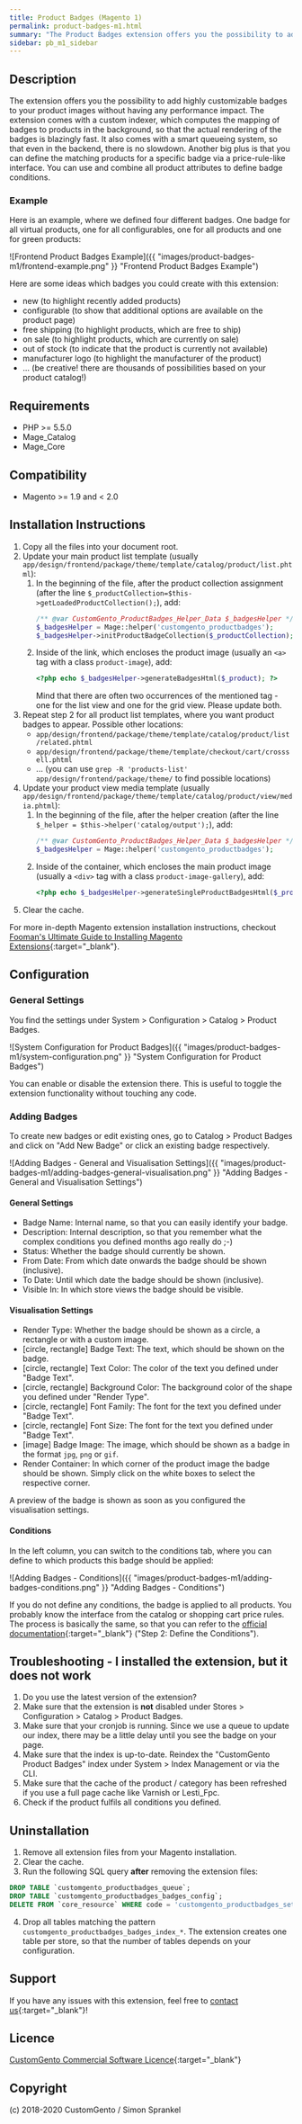 ```yaml
---
title: Product Badges (Magento 1)
permalink: product-badges-m1.html
summary: "The Product Badges extension offers you the possibility to add highly customizable badges to your product images without having any performance impact. You can freely define where a badge should be shown via price-rule-like conditions."
sidebar: pb_m1_sidebar
---
```


## Description
The extension offers you the possibility to add highly customizable badges to your product images without having any performance impact. The extension comes with a custom indexer, which computes the mapping of badges to products in the background, so that the actual rendering of the badges is blazingly fast. It also comes with a smart queueing system, so that even in the backend, there is no slowdown.
Another big plus is that you can define the matching products for a specific badge via a price-rule-like interface. You can use and combine all product attributes to define badge conditions.

### Example
Here is an example, where we defined four different badges. One badge for all virtual products, one for all configurables, one for all products and one for green products:

![Frontend Product Badges Example]({{ "images/product-badges-m1/frontend-example.png" }} "Frontend Product Badges Example")

Here are some ideas which badges you could create with this extension:

- new (to highlight recently added products)
- configurable (to show that additional options are available on the product page)
- free shipping (to highlight products, which are free to ship)
- on sale (to highlight products, which are currently on sale)
- out of stock (to indicate that the product is currently not available)
- manufacturer logo (to highlight the manufacturer of the product)
- ... (be creative! there are thousands of possibilities based on your product catalog!)

## Requirements
- PHP >= 5.5.0
- Mage_Catalog
- Mage_Core

## Compatibility
- Magento >= 1.9 and < 2.0

## Installation Instructions
1. Copy all the files into your document root.
2. Update your main product list template (usually `app/design/frontend/package/theme/template/catalog/product/list.phtml`):
    1. In the beginning of the file, after the product collection assignment (after the line `$_productCollection=$this->getLoadedProductCollection();`), add:
        ```php
        /** @var CustomGento_ProductBadges_Helper_Data $_badgesHelper */
        $_badgesHelper = Mage::helper('customgento_productbadges');
        $_badgesHelper->initProductBadgeCollection($_productCollection);
        ```
    2. Inside of the link, which encloses the product image (usually an `<a>` tag with a class `product-image`), add:
        ```php
        <?php echo $_badgesHelper->generateBadgesHtml($_product); ?>
        ```
        Mind that there are often two occurrences of the mentioned tag - one for the list view and one for the grid view. Please update both.
3. Repeat step 2 for all product list templates, where you want product badges to appear. Possible other locations:
    - `app/design/frontend/package/theme/template/catalog/product/list/related.phtml`
    - `app/design/frontend/package/theme/template/checkout/cart/crosssell.phtml`
    - ... (you can use `grep -R 'products-list' app/design/frontend/package/theme/` to find possible locations)
4. Update your product view media template (usually `app/design/frontend/package/theme/template/catalog/product/view/media.phtml`):
    1. In the beginning of the file, after the helper creation (after the line `$_helper = $this->helper('catalog/output');`), add:
        ```php
        /** @var CustomGento_ProductBadges_Helper_Data $_badgesHelper */
        $_badgesHelper = Mage::helper('customgento_productbadges');
        ```
    2. Inside of the container, which encloses the main product image (usually a `<div>` tag with a class `product-image-gallery`), add:
        ```php
        <?php echo $_badgesHelper->generateSingleProductBadgesHtml($_product); ?>
        ```
5. Clear the cache.

For more in-depth Magento extension installation instructions, checkout [Fooman's Ultimate Guide to Installing Magento Extensions](https://store.fooman.co.nz/media/custom/upload/TheUltimateGuidetoInstallingMagentoExtensions.pdf){:target="_blank"}.

## Configuration

### General Settings
You find the settings under System > Configuration > Catalog > Product Badges.

![System Configuration for Product Badges]({{ "images/product-badges-m1/system-configuration.png" }} "System Configuration for Product Badges")

You can enable or disable the extension there. This is useful to toggle the extension functionality without touching any code.

### Adding Badges
To create new badges or edit existing ones, go to Catalog > Product Badges and click on "Add New Badge" or click an existing badge respectively.

![Adding Badges - General and Visualisation Settings]({{ "images/product-badges-m1/adding-badges-general-visualisation.png" }} "Adding Badges - General and Visualisation Settings")

#### General Settings

- Badge Name: Internal name, so that you can easily identify your badge.
- Description: Internal description, so that you remember what the complex conditions you defined months ago really do ;-)
- Status: Whether the badge should currently be shown.
- From Date: From which date onwards the badge should be shown (inclusive).
- To Date: Until which date the badge should be shown (inclusive).
- Visible In: In which store views the badge should be visible.

#### Visualisation Settings

- Render Type: Whether the badge should be shown as a circle, a rectangle or with a custom image.
- \[circle, rectangle\] Badge Text: The text, which should be shown on the badge.
- \[circle, rectangle\] Text Color: The color of the text you defined under "Badge Text".
- \[circle, rectangle\] Background Color: The background color of the shape you defined under "Render Type".
- \[circle, rectangle\] Font Family: The font for the text you defined under "Badge Text".
- \[circle, rectangle\] Font Size: The font for the text you defined under "Badge Text".
- \[image\] Badge Image: The image, which should be shown as a badge in the format `jpg`, `png` or `gif`.
- Render Container: In which corner of the product image the badge should be shown. Simply click on the white boxes to select the respective corner.

A preview of the badge is shown as soon as you configured the visualisation settings.

#### Conditions

In the left column, you can switch to the conditions tab, where you can define to which products this badge should be applied:

![Adding Badges - Conditions]({{ "images/product-badges-m1/adding-badges-conditions.png" }} "Adding Badges - Conditions")

If you do not define any conditions, the badge is applied to all products. You probably know the interface from the catalog or shopping cart price rules. The process is basically the same, so that you can refer to the [official documentation](https://docs.magento.com/m1/ce/user_guide/marketing/price-rules-catalog.html){:target="_blank"} ("Step 2: Define the Conditions").

## Troubleshooting - I installed the extension, but it does not work
1. Do you use the latest version of the extension?
2. Make sure that the extension is **not**  disabled under Stores > Configuration > Catalog > Product Badges.
3. Make sure that your cronjob is running. Since we use a queue to update our index, there may be a little delay until you see the badge on your page.
4. Make sure that the index is up-to-date. Reindex the "CustomGento Product Badges" index under System > Index Management or via the CLI.
5. Make sure that the cache of the product / category has been refreshed if you use a full page cache like Varnish or Lesti_Fpc.
6. Check if the product fulfils all conditions you defined.

## Uninstallation
1. Remove all extension files from your Magento installation.
2. Clear the cache.
3. Run the following SQL query **after** removing the extension files:
```sql
DROP TABLE `customgento_productbadges_queue`;
DROP TABLE `customgento_productbadges_badges_config`;
DELETE FROM `core_resource` WHERE code = 'customgento_productbadges_setup';
```
4. Drop all tables matching the pattern `customgento_productbadges_badges_index_*`. The extension creates one table per store, so that the number of tables depends on your configuration.

## Support
If you have any issues with this extension, feel free to [contact us](https://www.customgento.com){:target="_blank"}!

## Licence
[CustomGento Commercial Software Licence](https://www.customgento.com/license){:target="_blank"}

## Copyright
(c) 2018-2020 CustomGento / Simon Sprankel
